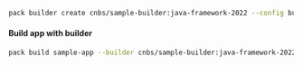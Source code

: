 ```bash
pack builder create cnbs/sample-builder:java-framework-2022 --config builder.toml
```

#### Build app with builder

```bash
pack build sample-app --builder cnbs/sample-builder:java-framework-2022 --trust-builder --path ../../apps/aspnet
```

